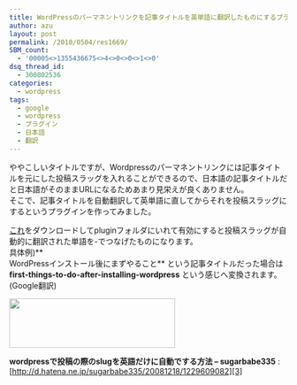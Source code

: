 ```yaml
---
title: WordPressのパーマネントリンクを記事タイトルを英単語に翻訳したものにするプラグイン
author: azu
layout: post
permalink: /2010/0504/res1669/
SBM_count:
  - '00005<>1355436675<>4<>0<>0<>1<>0'
dsq_thread_id:
  - 300802536
categories:
  - wordpress
tags:
  - google
  - wordpress
  - プラグイン
  - 日本語
  - 翻訳
---
```

ややこしいタイトルですが、Wordpressのパーマネントリンクには記事タイトルを元にした投稿スラッグを入れることができるので、日本語の記事タイトルだと日本語がそのままURLになるためあまり見栄えが良くありません。  
そこで、記事タイトルを自動翻訳して英単語に直してからそれを投稿スラッグにするというプラグインを作ってみました。



[これ][1]をダウンロードしてpluginフォルダにいれて有効にすると投稿スラッグが自動的に翻訳された単語を-でつなげたものになります。  
具体例)**  
WordPressインストール後にまずやること** という記事タイトルだった場合は  
**first-things-to-do-after-installing-wordpress** という感じへ変換されます。(Google翻訳)

[<img class="aligncenter size-medium wp-image-1670" title="sshot-2010-05-04-1" src="http://efcl.info/wp-content/uploads/2010/05/sshot-2010-05-04-1-300x89.png" alt="" width="300" height="89" />][2]

**wordpressで投稿の際のslugを英語だけに自動でする方法 &#8211; sugarbabe335**
:   [http://d.hatena.ne.jp/sugarbabe335/20081218/1229609082][3]

 [1]: http://gist.github.com/raw/385024/356ecc04ae38c2a59cd94016b4ffdff5873872f5/MTStylePostName.php
 [2]: http://efcl.info/wp-content/uploads/2010/05/sshot-2010-05-04-1.png
 [3]: http://d.hatena.ne.jp/sugarbabe335/20081218/1229609082 "wordpressで投稿の際のslugを英語だけに自動でする方法 - sugarbabe335"